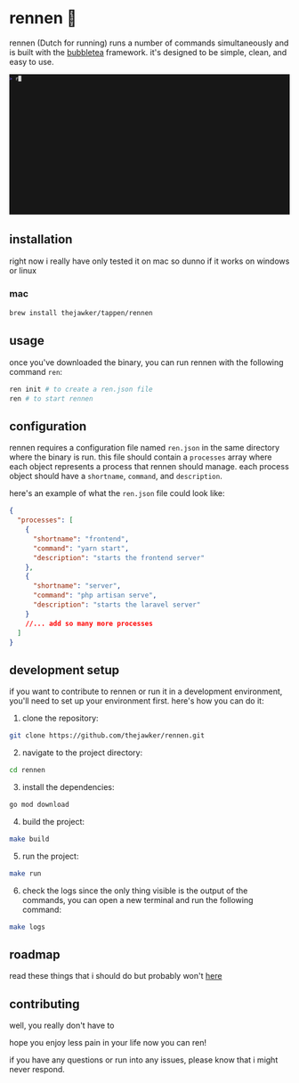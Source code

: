 
# rennen 🏃

rennen (Dutch for running) runs a number of commands simultaneously and is built with the [bubbletea](https://github.com/charmbracelet/bubbletea) framework. it's designed to be simple, clean, and easy to use.

<img alt="Welcome to VHS" src="https://github.com/thejawker/rennen/blob/main/ren.gif" width="800" />

## installation

right now i really have only tested it on mac so dunno if it works on windows or linux

### mac
```bash
brew install thejawker/tappen/rennen
```

## usage

once you've downloaded the binary, you can run rennen with the following command `ren`:

```bash
ren init # to create a ren.json file
ren # to start rennen
```

## configuration
rennen requires a configuration file named `ren.json` in the same directory where the binary is run. this file should contain a `processes` array where each object represents a process that rennen should manage. each process object should have a `shortname`, `command`, and `description`.

here's an example of what the `ren.json` file could look like:

```json
{
  "processes": [
    {
      "shortname": "frontend",
      "command": "yarn start",
      "description": "starts the frontend server"
    },
    {
      "shortname": "server",
      "command": "php artisan serve",
      "description": "starts the laravel server"
    }
    //... add so many more processes
  ]
}
```

## development setup

if you want to contribute to rennen or run it in a development environment, you'll need to set up your environment first. here's how you can do it:

1. clone the repository:

```bash
git clone https://github.com/thejawker/rennen.git
```

2. navigate to the project directory:

```bash
cd rennen
```

3. install the dependencies:

```bash
go mod download
```

4. build the project:

```bash
make build
```

5. run the project:

```bash
make run
```

6. check the logs
since the only thing visible is the output of the commands, you can open a new terminal and run the following command:
```bash
make logs
```

## roadmap
read these things that i should do but probably won't [here](todo.md)

## contributing
well, you really don't have to

hope you enjoy less pain in your life now you can ren! 


if you have any questions or run into any issues, please know that i might never respond.
